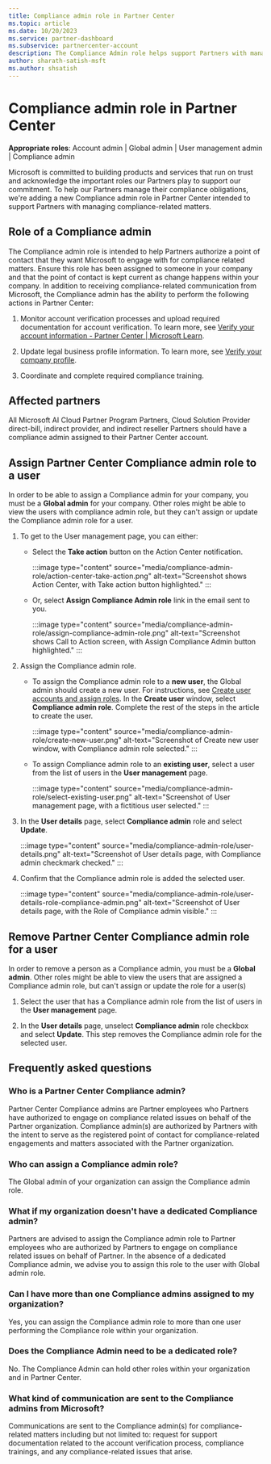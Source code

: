 ```yaml
---
title: Compliance admin role in Partner Center
ms.topic: article
ms.date: 10/20/2023
ms.service: partner-dashboard
ms.subservice: partnercenter-account
description: The Compliance Admin role helps support Partners with managing compliance-related matters.
author: sharath-satish-msft
ms.author: shsatish
---
```


# Compliance admin role in Partner Center

**Appropriate roles**: Account admin | Global admin | User management admin | Compliance admin

Microsoft is committed to building products and services that run on trust and acknowledge the important roles our Partners play to support our commitment. To help our Partners manage their compliance obligations, we're adding a new Compliance admin role in Partner Center intended to support Partners with managing compliance-related matters.

## Role of a Compliance admin

The Compliance admin role is intended to help Partners authorize a point of contact that they want Microsoft to engage with for compliance related matters. Ensure this role has been assigned to someone in your company and that the point of contact is kept current as change happens within your company. In addition to receiving compliance-related communication from Microsoft, the Compliance admin has the ability to perform the following actions in Partner Center:

1. Monitor account verification processes and upload required documentation for account verification. To learn more, see [Verify your account information - Partner Center | Microsoft Learn](./verification-responses.md).

1. Update legal business profile information. To learn more, see [Verify your company profile](./update-your-partner-profile.md).

1. Coordinate and complete required compliance training.

## Affected partners

All Microsoft AI Cloud Partner Program Partners, Cloud Solution Provider direct-bill, indirect provider, and indirect reseller Partners should have a compliance admin assigned to their Partner Center account.

## Assign Partner Center Compliance admin role to a user

In order to be able to assign a Compliance admin for your company, you must be a **Global admin** for your company. Other roles might be able to view the users with compliance admin role, but they can't assign or update the Compliance admin role for a user.

1. To get to the User management page, you can either:

   - Select the **Take action** button on the Action Center notification.
  
     :::image type="content" source="media/compliance-admin-role/action-center-take-action.png" alt-text="Screenshot shows Action Center, with Take action button highlighted." :::

   - Or, select **Assign Compliance Admin role** link in the email sent to you.

     :::image type="content" source="media/compliance-admin-role/assign-compliance-admin-role.png" alt-text="Screenshot shows Call to Action screen, with Assign Compliance Admin button highlighted." :::

1. Assign the Compliance admin role.

   - To assign the Compliance admin role to a **new user**, the Global admin should create a new user. For instructions, see [Create user accounts and assign roles](./create-user-accounts-and-set-permissions.md). In the **Create user** window, select **Compliance admin role**. Complete the rest of the steps in the article to create the user.
  
     :::image type="content" source="media/compliance-admin-role/create-new-user.png" alt-text="Screenshot of Create new user window, with Compliance admin role selected." :::

   - To assign Compliance admin role to an **existing user**, select a user from the list of users in the **User management** page.
  
     :::image type="content" source="media/compliance-admin-role/select-existing-user.png" alt-text="Screenshot of User management page, with a fictitious user selected." :::

1. In the **User details** page, select **Compliance admin** role and select **Update**.

   :::image type="content" source="media/compliance-admin-role/user-details.png" alt-text="Screenshot of User details page, with Compliance admin checkmark checked." :::

1. Confirm that the Compliance admin role is added the selected user.

   :::image type="content" source="media/compliance-admin-role/user-details-role-compliance-admin.png" alt-text="Screenshot of User details page, with the Role of Compliance admin visible." :::

## Remove Partner Center Compliance admin role for a user

In order to remove a person as a Compliance admin, you must be a **Global admin**. Other roles might be able to view the users that are assigned a Compliance admin role, but can't assign or update the role for a user(s)

1. Select the user that has a Compliance admin role from the list of users in the **User management** page.

1. In the **User details** page, unselect **Compliance admin** role checkbox and select **Update**. This step removes the Compliance admin role for the selected user.

## Frequently asked questions

### Who is a Partner Center Compliance admin?

Partner Center Compliance admins are Partner employees who Partners have authorized to engage on compliance related issues on behalf of the Partner organization. Compliance admin(s) are authorized by Partners with the intent to serve as the registered point of contact for compliance-related engagements and matters associated with the Partner organization.

### Who can assign a Compliance admin role?

The Global admin of your organization can assign the Compliance admin role.

### What if my organization doesn't have a dedicated Compliance admin?

Partners are advised to assign the Compliance admin role to Partner employees who are authorized by Partners to engage on compliance related issues on behalf of Partner. In the absence of a dedicated Compliance admin, we advise you to assign this role to the user with Global admin role.

### Can I have more than one Compliance admins assigned to my organization?

Yes, you can assign the Compliance admin role to more than one user performing the Compliance role within your organization.

### Does the Compliance Admin need to be a dedicated role?

No. The Compliance Admin can hold other roles within your organization and in Partner Center.

### What kind of communication are sent to the Compliance admins from Microsoft?

Communications are sent to the Compliance admin(s) for compliance-related matters including but not limited to: request for support documentation related to the account verification process, compliance trainings, and any compliance-related issues that arise.
